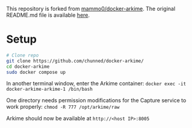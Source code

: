 This repository is forked from [mammo0/docker-arkime](https://github.com/mammo0/docker-arkime). The original README.md file is available [here](https://github.com/chunned/docker-arkime/blob/master/READM.old.md).

# Setup
```bash
# Clone repo
git clone https://github.com/chunned/docker-arkime/
cd docker-arkime
sudo docker compose up
```
In another terminal window, enter the Arkime container: `docker exec -it docker-arkime-arkime-1 /bin/bash`

One directory needs permission modifications for the Capture service to work properly: `chmod -R 777 /opt/arkime/raw`

Arkime should now be available at `http://<host IP>:8005`
